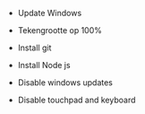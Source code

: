 - Update Windows

- Tekengrootte op 100%
- Install git
- Install Node js
- Disable windows updates
- Disable touchpad and keyboard